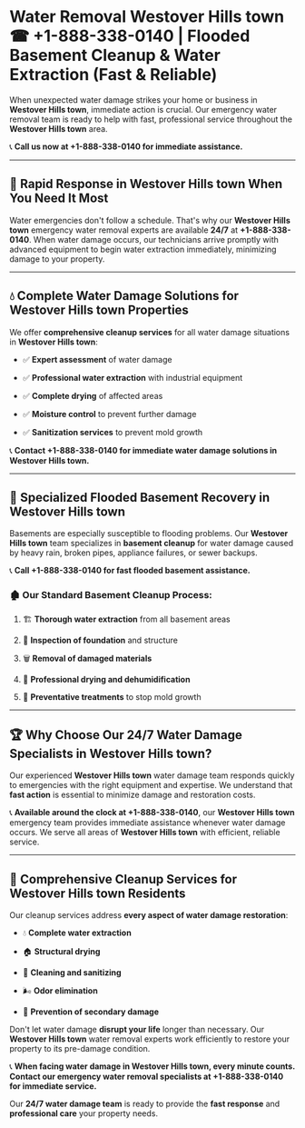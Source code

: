 # Water Removal Westover Hills town ☎ +1-888-338-0140 | Flooded Basement Cleanup & Water Extraction (Fast & Reliable)

When unexpected water damage strikes your home or business in **Westover Hills town**, immediate action is crucial. Our emergency water removal team is ready to help with fast, professional service throughout the **Westover Hills town** area. 

📞 **Call us now at +1-888-338-0140 for immediate assistance.**
---
## 🚀 Rapid Response in Westover Hills town When You Need It Most
Water emergencies don't follow a schedule. That's why our **Westover Hills town** emergency water removal experts are available **24/7** at **+1-888-338-0140**. When water damage occurs, our technicians arrive promptly with advanced equipment to begin water extraction immediately, minimizing damage to your property.
---
## 💧 Complete Water Damage Solutions for Westover Hills town Properties
We offer **comprehensive cleanup services** for all water damage situations in **Westover Hills town**:
- ✅ **Expert assessment** of water damage  
- ✅ **Professional water extraction** with industrial equipment  
- ✅ **Complete drying** of affected areas  
- ✅ **Moisture control** to prevent further damage  
- ✅ **Sanitization services** to prevent mold growth  
📞 **Contact +1-888-338-0140 for immediate water damage solutions in Westover Hills town.**
---
## 🌊 Specialized Flooded Basement Recovery in Westover Hills town
Basements are especially susceptible to flooding problems. Our **Westover Hills town** team specializes in **basement cleanup** for water damage caused by heavy rain, broken pipes, appliance failures, or sewer backups. 
📞 **Call +1-888-338-0140 for fast flooded basement assistance.**
### 🏚️ Our Standard Basement Cleanup Process:
1. 🏗️ **Thorough water extraction** from all basement areas  
2. 🔎 **Inspection of foundation** and structure  
3. 🗑️ **Removal of damaged materials**  
4. 💨 **Professional drying and dehumidification**  
5. 🚫 **Preventative treatments** to stop mold growth  
---
## 🏆 Why Choose Our 24/7 Water Damage Specialists in Westover Hills town?
Our experienced **Westover Hills town** water damage team responds quickly to emergencies with the right equipment and expertise. We understand that **fast action** is essential to minimize damage and restoration costs.
📞 **Available around the clock at +1-888-338-0140**, our **Westover Hills town** emergency team provides immediate assistance whenever water damage occurs. We serve all areas of **Westover Hills town** with efficient, reliable service.
---
## 🧹 Comprehensive Cleanup Services for Westover Hills town Residents
Our cleanup services address **every aspect of water damage restoration**:
- 💧 **Complete water extraction**  
- 🏠 **Structural drying**  
- 🧼 **Cleaning and sanitizing**  
- 🌬️ **Odor elimination**  
- 🚫 **Prevention of secondary damage**  
Don't let water damage **disrupt your life** longer than necessary. Our **Westover Hills town** water removal experts work efficiently to restore your property to its pre-damage condition.
📞 **When facing water damage in Westover Hills town, every minute counts. Contact our emergency water removal specialists at +1-888-338-0140 for immediate service.**
Our **24/7 water damage team** is ready to provide the **fast response** and **professional care** your property needs.
